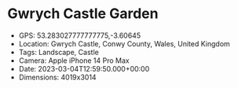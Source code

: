 # Gwrych Castle Garden

- GPS: 53.283027777777775,-3.60645
- Location: Gwrych Castle, Conwy County, Wales, United Kingdom
- Tags: Landscape, Castle
- Camera: Apple iPhone 14 Pro Max
- Date: 2023-03-04T12:59:50.000+00:00
- Dimensions: 4019x3014
